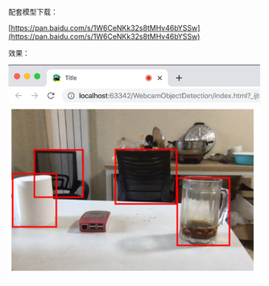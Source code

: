配套模型下载：  

[https://pan.baidu.com/s/1W6CeNKk32s8tMHv46bYSSw](https://pan.baidu.com/s/1W6CeNKk32s8tMHv46bYSSw)

效果：  

![screenshot.png](screenshot.png)  


